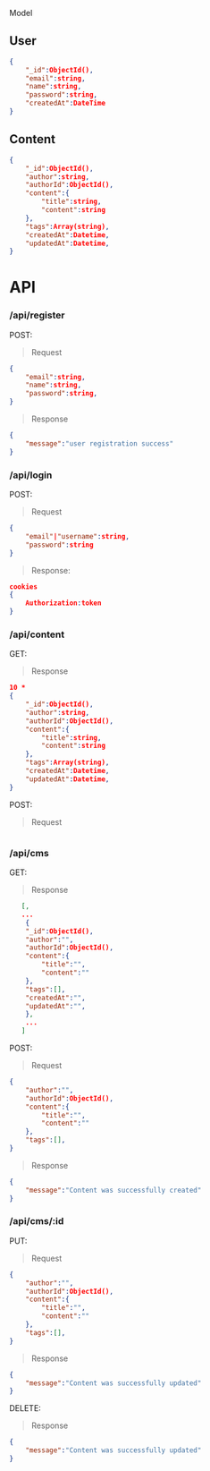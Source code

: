 Model
## User
```json
{
    "_id":ObjectId(),
    "email":string,
    "name":string,
    "password":string,
    "createdAt":DateTime
}
```
## Content
```json
{
    "_id":ObjectId(),
    "author":string,
    "authorId":ObjectId(),
    "content":{
        "title":string,
        "content":string
    },
    "tags":Array(string),
    "createdAt":Datetime,
    "updatedAt":Datetime,
}
```

# API

### /api/register
POST:
> Request
```json
{
    "email":string,
    "name":string,
    "password":string,
}
```
> Response
```json
{
    "message":"user registration success"
}
```

### /api/login
POST:
> Request
```json
{
    "email"|"username":string,
    "password":string
}
```
> Response:
```json
cookies
{
    Authorization:token
}
```

### /api/content
GET:
> Response
```json
10 *
{
    "_id":ObjectId(),
    "author":string,
    "authorId":ObjectId(),
    "content":{
        "title":string,
        "content":string
    },
    "tags":Array(string),
    "createdAt":Datetime,
    "updatedAt":Datetime,
}
```
POST:
> Request
```json

```

### /api/cms
GET:
> Response
```json
   [,
   ...
    {
    "_id":ObjectId(),
    "author":"",
    "authorId":ObjectId(),
    "content":{
        "title":"",
        "content":""
    },
    "tags":[],
    "createdAt":"",
    "updatedAt":"",
    },
    ...
   ]
```
POST:
> Request
```json
{
    "author":"",
    "authorId":ObjectId(),
    "content":{
        "title":"",
        "content":""
    },
    "tags":[],
}
````
> Response
```json
{
    "message":"Content was successfully created"
}
```

### /api/cms/:id
PUT:
> Request
```json
{
    "author":"",
    "authorId":ObjectId(),
    "content":{
        "title":"",
        "content":""
    },
    "tags":[],
}
```
> Response
```json
{
    "message":"Content was successfully updated"
}
```
DELETE:
> Response
```json
{
    "message":"Content was successfully updated"
}
```